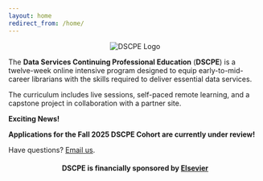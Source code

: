 ```yaml
---
layout: home
redirect_from: /home/
---
```


<p align="center"><img src="/images/logos/dscpelogo_horizontal_small.png" alt="DSCPE Logo"></p>

The **Data Services Continuing Professional Education** (**DSCPE**) is a twelve-week online intensive program designed to equip early-to-mid-career librarians with the skills required to deliver essential data services.

The curriculum includes live sessions, self-paced remote learning, and a capstone project in collaboration with a partner site.


**Exciting News!**

**Applications for the Fall 2025 DSCPE Cohort are currently under review!**

Have questions? [Email us](mailto:dscpe.info@gmail.com).


<h4><b><p align="center"> DSCPE is financially sponsored by <a href="https://www.elsevier.com/librarian/library-connect-academy#3-data-management-course" target="_blank">Elsevier</a></p>
